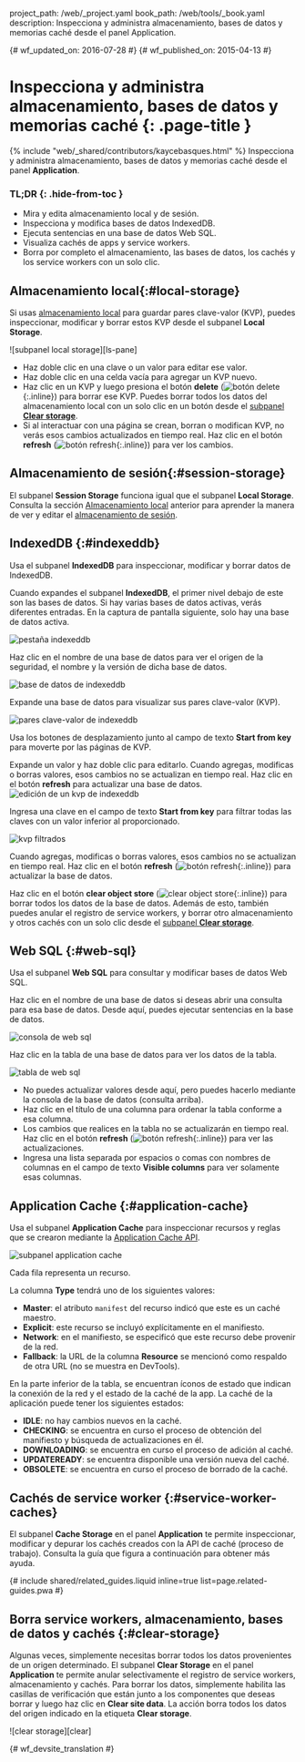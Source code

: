 project_path: /web/_project.yaml
book_path: /web/tools/_book.yaml
description: Inspecciona y administra almacenamiento, bases de datos y memorias caché desde el panel Application.

{# wf_updated_on: 2016-07-28 #}
{# wf_published_on: 2015-04-13 #}

# Inspecciona y administra almacenamiento, bases de datos y memorias caché {: .page-title }

{% include "web/_shared/contributors/kaycebasques.html" %}
Inspecciona y administra almacenamiento, bases de datos y memorias caché desde el panel
<strong>Application</strong>.


### TL;DR {: .hide-from-toc }
- Mira y edita almacenamiento local y de sesión.
- Inspecciona y modifica bases de datos IndexedDB.
- Ejecuta sentencias en una base de datos Web SQL.
- Visualiza cachés de apps y service workers.
- Borra por completo el almacenamiento, las bases de datos, los cachés y los service workers con un solo clic.


## Almacenamiento local{:#local-storage}

Si usas [almacenamiento local][ls] para guardar pares clave-valor (KVP), puedes
inspeccionar, modificar y borrar estos KVP desde el subpanel **Local Storage**.

![subpanel local storage][ls-pane]

* Haz doble clic en una clave o un valor para editar ese valor.
* Haz doble clic en una celda vacía para agregar un KVP nuevo.
* Haz clic en un KVP y luego presiona el botón **delete**
  (![botón delete][delete]{:.inline}) para borrar ese KVP. Puedes
  borrar todos los datos del almacenamiento local con un solo clic en un botón desde el
  [subpanel **Clear storage**](#clear-storage).
* Si al interactuar con una página se crean, borran o modifican
  KVP, no verás esos cambios actualizados en tiempo real. Haz clic en el botón
  **refresh** (![botón refresh][refresh]{:.inline}) para ver los cambios.

[ls]: https://developer.mozilla.org/en-US/docs/Web/API/Window/localStorage
[subpanel ls]: /web/tools/chrome-devtools/manage-data/imgs/local-storage.png
[refresh]: /web/tools/chrome-devtools/manage-data/imgs/refresh.png
[delete]: /web/tools/chrome-devtools/manage-data/imgs/delete.png

## Almacenamiento de sesión{:#session-storage}

El subpanel **Session Storage** funciona igual que el subpanel **Local Storage**.
 Consulta la sección [Almacenamiento local](#local-storage) anterior para aprender la manera de
ver y editar el [almacenamiento de sesión][ss].

[ss]: https://developer.mozilla.org/en-US/docs/Web/API/Window/sessionStorage

## IndexedDB {:#indexeddb}

Usa el subpanel **IndexedDB** para inspeccionar, modificar y borrar datos de IndexedDB.

Cuando expandes el subpanel **IndexedDB**, el primer nivel debajo de este son las
bases de datos. Si hay varias bases de datos activas, verás diferentes
entradas. En la captura de pantalla siguiente, solo hay una base de datos activa.

![pestaña indexeddb][idb-tab]

Haz clic en el nombre de una base de datos para ver el origen de la seguridad, el nombre y la versión
de dicha base de datos.

![base de datos de indexeddb][idb-db]

Expande una base de datos para visualizar sus pares clave-valor (KVP).

![pares clave-valor de indexeddb][idb-kvps]

Usa los botones de desplazamiento junto al campo de texto **Start from key** para moverte por las
páginas de KVP.

Expande un valor y haz doble clic para editarlo.
Cuando agregas, modificas o borras valores, esos cambios no se actualizan en
tiempo real. Haz clic en el botón **refresh** para actualizar una base de datos.
![edición de un kvp de indexeddb][idb-edit]

Ingresa una clave en el campo de texto **Start from key** para filtrar todas las claves con
un valor inferior al proporcionado.

![kvp filtrados][idb-filter]

Cuando agregas, modificas o borras valores, esos cambios no se actualizan en
tiempo real. Haz clic en el botón **refresh** (![botón refresh][refresh]{:.inline})
para actualizar la base de datos.

Haz clic en el botón **clear object store** (![clear object store][cos]{:.inline})
para borrar todos los datos de la base de datos. Además de esto,
también puedes anular el registro de service workers, y borrar otro almacenamiento y otros cachés con
un solo clic desde el [subpanel **Clear storage**](#clear-storage).

[idb-tab]: /web/tools/chrome-devtools/manage-data/imgs/idb-tab.png
[idb-db]: /web/tools/chrome-devtools/manage-data/imgs/idb-db.png
[idb-kvps]: /web/tools/chrome-devtools/manage-data/imgs/idb-kvps.png
[idb-edit]: /web/tools/chrome-devtools/manage-data/imgs/idb-edit.png
[idb-filter]: /web/tools/chrome-devtools/manage-data/imgs/idb-filter.png
[cos]: /web/tools/chrome-devtools/manage-data/imgs/clear-object-store.png

## Web SQL {:#web-sql}

Usa el subpanel **Web SQL** para consultar y modificar bases de datos Web SQL.

Haz clic en el nombre de una base de datos si deseas abrir una consulta para esa base de datos. Desde aquí,
puedes ejecutar sentencias en la base de datos.

![consola de web sql][wsc]

Haz clic en la tabla de una base de datos para ver los datos de la tabla.

![tabla de web sql][wst]

* No puedes actualizar valores desde aquí, pero puedes hacerlo mediante la consola
  de la base de datos (consulta arriba).
* Haz clic en el título de una columna para ordenar la tabla conforme a esa columna.
* Los cambios que realices en la tabla no se actualizarán en tiempo real. Haz clic en el botón
  **refresh** (![botón refresh][refresh]{:.inline}) para ver las
  actualizaciones.
* Ingresa una lista separada por espacios o comas con nombres de columnas en el campo de texto
  **Visible columns** para ver solamente esas columnas.

[wsc]: /web/tools/chrome-devtools/manage-data/imgs/web-sql-console.png
[wst]: /web/tools/chrome-devtools/manage-data/imgs/web-sql-table.png

## Application Cache {:#application-cache}

Usa el subpanel **Application Cache** para inspeccionar recursos y reglas que se
crearon mediante la [Application Cache API][appcache-api].

![subpanel application cache][appcache]

Cada fila representa un recurso.

La columna **Type** tendrá uno de los siguientes valores:

* **Master**: el atributo `manifest` del recurso indicó que este es un
  caché maestro.
* **Explicit**: este recurso se incluyó explícitamente en el manifiesto.
* **Network**: en el manifiesto, se especificó que este recurso debe provenir de la
  red.
* **Fallback**: la URL de la columna **Resource** se mencionó como respaldo
  de otra URL (no se muestra en DevTools).

En la parte inferior de la tabla, se encuentran íconos de estado que indican la conexión de la
red y el estado de la caché de la app. La caché de la aplicación
puede tener los siguientes estados:

* **IDLE**: no hay cambios nuevos en la caché.
* **CHECKING**: se encuentra en curso el proceso de obtención del manifiesto y búsqueda de actualizaciones en él.
* **DOWNLOADING**: se encuentra en curso el proceso de adición al caché.
* **UPDATEREADY**: se encuentra disponible una versión nueva del caché.
* **OBSOLETE**: se encuentra en curso el proceso de borrado de la caché.

[appcache-api]: https://developer.mozilla.org/en-US/docs/Web/HTML/Using_the_application_cache
[appcache]: /web/tools/chrome-devtools/manage-data/imgs/appcache.png

## Cachés de service worker {:#service-worker-caches}

El subpanel **Cache Storage** en el panel **Application** te permite inspeccionar,
modificar y depurar los cachés creados con la API de caché (proceso de trabajo). Consulta
la guía que figura a continuación para obtener más ayuda.

{# include shared/related_guides.liquid inline=true list=page.related-guides.pwa #}

## Borra service workers, almacenamiento, bases de datos y cachés {:#clear-storage}

Algunas veces, simplemente necesitas borrar todos los datos provenientes de un origen determinado. El subpanel **Clear
Storage** en el panel **Application** te permite anular selectivamente el registro de
service workers, almacenamiento y cachés. Para borrar los datos, simplemente habilita las casillas de verificación
que están junto a los componentes que deseas borrar y luego haz clic en **Clear site
data**. La acción borra todos los datos del origen indicado en la etiqueta
**Clear storage**.

![clear storage][clear]

[borrar]: /web/tools/chrome-devtools/manage-data/imgs/clear-storage.png


{# wf_devsite_translation #}
